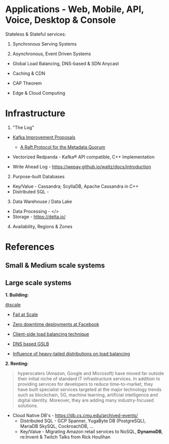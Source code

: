 # Applications - Web, Mobile, API, Voice, Desktop & Console

Stateless & Stateful services: 

1. Synchronous Serving Systems

2. Asynchronous, Event Driven Systems

* Global Load Balancing, DNS-based & SDN Anycast

* Caching & CDN

* CAP Theorem

* Edge & Cloud Computing

# Infrastructure
 
1. "The Log"

* [Kafka Improvement Proposals](https://cwiki.apache.org/confluence/display/KAFKA/Kafka+Improvement+Proposals)
  * [A Raft Protocol for the Metadata Quorum](https://cwiki.apache.org/confluence/display/KAFKA/KIP-595%3A+A+Raft+Protocol+for+the+Metadata+Quorum)
  
* Vectorized Redpanda - Kafka® API compatible, C++ Implementation
* Write Ahead Log - https://wepay.github.io/waltz/docs/introduction

2. Purpose-built Databases

* Key/Value - Cassandra; ScyllaDB, Apache Cassandra in C++
* Distributed SQL - 

3. Data Warehouse / Data Lake

* Data Processing - </>
* Storage - https://delta.io/
 
4. Availability, Regions & Zones

# References

## Small & Medium scale systems

## Large scale systems

**1. Building:**

[@scale](https://atscaleconference.com/)

* [Fail at Scale](https://queue.acm.org/detail.cfm?id=2839461)
* [Zero downtime deployments at Facebook](https://dl.acm.org/doi/abs/10.1145/3387514.3405885)

* [Client-side load balancing technique](https://blog.twitter.com/engineering/en_us/topics/infrastructure/2019/daperture-load-balancer.html)

* [DNS based GSLB](https://dropbox.tech/infrastructure/intelligent-dns-based-load-balancing-at-dropbox)

* [Influence of heavy-tailed distributions on load balancing](http://www.cs.cmu.edu/~harchol/ISCA15show.pdf)

**2. Renting:**

> hyperscalers (Amazon, Google and Microsoft) have moved far outside their initial niche of standard IT infrastructure services. In addition to providing services for developers to reduce time-to-market, they have built specialist services targeted at the major technology trends such as blockchain, 5G, machine learning, artificial intelligence and digital identity. Moreover, they are adding many industry-focused solutions.

* Cloud Native DB's - https://db.cs.cmu.edu/archived-events/
  * Distributed SQL - GCP Spanner,  YugaByte DB (PostgreSQL), MariaDB SkySQL, CockroachDB, ...
  * Key/Value - Migrating Amazon retail services to NoSQL, **DynamoDB**, re:Invent & Twitch Talks from Rick Houlihan 
  
